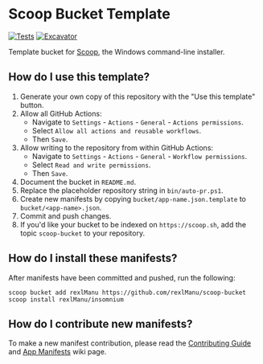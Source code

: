 # Scoop Bucket Template

[![Tests](https://github.com/rexlManu/scoop-bucket/actions/workflows/ci.yml/badge.svg)](https://github.com/rexlManu/scoop-bucket/actions/workflows/ci.yml) [![Excavator](https://github.com/rexlManu/scoop-bucket/actions/workflows/excavator.yml/badge.svg)](https://github.com/rexlManu/scoop-bucket/actions/workflows/excavator.yml)

Template bucket for [Scoop](https://scoop.sh), the Windows command-line installer.

## How do I use this template?

1. Generate your own copy of this repository with the "Use this template"
   button.
2. Allow all GitHub Actions:
    - Navigate to `Settings` - `Actions` - `General` - `Actions permissions`.
    - Select `Allow all actions and reusable workflows`.
    - Then `Save`.
3. Allow writing to the repository from within GitHub Actions:
    - Navigate to `Settings` - `Actions` - `General` - `Workflow permissions`.
    - Select `Read and write permissions`.
    - Then `Save`.
4. Document the bucket in `README.md`.
5. Replace the placeholder repository string in `bin/auto-pr.ps1`.
6. Create new manifests by copying `bucket/app-name.json.template` to
   `bucket/<app-name>.json`.
7. Commit and push changes.
8. If you'd like your bucket to be indexed on `https://scoop.sh`, add the
   topic `scoop-bucket` to your repository.

## How do I install these manifests?

After manifests have been committed and pushed, run the following:

```pwsh
scoop bucket add rexlManu https://github.com/rexlManu/scoop-bucket
scoop install rexlManu/insomnium
```

## How do I contribute new manifests?

To make a new manifest contribution, please read the [Contributing
Guide](https://github.com/ScoopInstaller/.github/blob/main/.github/CONTRIBUTING.md)
and [App Manifests](https://github.com/ScoopInstaller/Scoop/wiki/App-Manifests)
wiki page.
